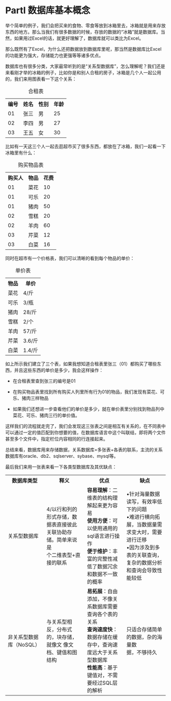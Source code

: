 # PartⅠ 数据库基本概念

举个简单的例子，我们会把买来的食物、零食等放到冰箱里去，冰箱就是用来存放东西的地方。那么当我们有很多数据的时候，存放的数据的“冰箱”就是数据库。当然，如果用过Excel的话，就更好理解了，数据库就可以类比为Excel。

那么既然有了Excel，为什么还把数据放到数据库里呢，那当然是数据库比Excel的功能更为强大，存储能力也更强等等诸多优点。

数据库也有很多分类，大家最常听到的是“关系型数据库”，怎么理解呢？我们还是来看刚才举的冰箱的例子，比如你是和别人合租的房子，冰箱是几个人一起公用的，我们来用图表看一下这个关系：

<table>
<caption>合租表</caption>
    <tr>
        <th>编号</th>
        <th>姓名</th>
        <th>性别</th>
        <th>年龄</th>
    </tr>
    <tr>
        <td>01</td>
        <td>张三</td>
        <td>男</td>
        <td>25</td>
    </tr>
    <tr>
        <td>02</td>
        <td>李四</td>
        <td>男</td>
        <td>27</td>
    </tr>
    <tr>
        <td>03</td>
        <td>王五</td>
        <td>女</td>
        <td>30</td>
    </tr>
</table>

比如有一天这三个人一起去逛超市买了很多东西，都放在了冰箱，我们一起看一下冰箱里有什么：

<table>
<caption>购买物品表</caption>
    <tr>
        <th>购买人</th>
        <th>物品</th>
        <th>花费</th>
    </tr>
    <tr>
        <td>01</td>
        <td>菜花</td>
        <td>10</td>
    </tr>
    <tr>
        <td>01</td>
        <td>可乐</td>
        <td>20</td>
    </tr>
    <tr>
        <td>01</td>
        <td>猪肉</td>
        <td>50</td>
    </tr>
    <tr>
        <td>02</td>
        <td>雪糕</td>
        <td>20</td>
    </tr>
    <tr>
        <td>02</td>
        <td>羊肉</td>
        <td>60</td>
    </tr>
    <tr>
        <td>03</td>
        <td>芹菜</td>
        <td>12</td>
    </tr>
    <tr>
        <td>03</td>
        <td>白菜</td>
        <td>16</td>
    </tr>
</table>

同时在超市有一个价格表，我们可以清晰的看到每个物品的单价：

<table>
<caption>单价表</caption>
    <tr>
        <th>物品</th>
        <th>单价</th>
    </tr>
    <tr>
        <td>菜花</td>
        <td>4/斤</td>
    </tr>
    <tr>
        <td>可乐</td>
        <td>3/瓶</td>
    </tr>
    <tr>
        <td>猪肉</td>
        <td>28/斤</td>
    </tr>
    <tr>
        <td>雪糕</td>
        <td>2/个</td>
    </tr>
    <tr>
        <td>羊肉</td>
        <td>57/斤</td>
    </tr>
    <tr>
        <td>芹菜</td>
        <td>3.6/斤</td>
    </tr>
    <tr>
        <td>白菜</td>
        <td>1.4/斤</td>
    </tr>
</table>

如上所示我们建立了三个表，如果我想知道合租表里张三（01）都购买了哪些东西，并且这些东西的单价是多少，我会这样操作：

* 在合租表里查到张三的编号是01

* 在购买物品表里找到所有购买人列里所有行为01的物品，我们发现有菜花、可乐、猪肉三样物品

* 如果我们还想进一步查看他们的单价是多少，就在单价表里分别找到物品列中菜花、可乐、猪肉三行的单价值。

这样我们的流程就走完了，我们会发现这三张表之间是相互有关系的，在不同表中可以通过一定的值匹配到你想要的值，在数据库语言中这个叫联结，即将两个文件甚至多个文件中，指定栏位内容相同的行连接起来。

总结来看，数据库用来存储数据，关系数据库=多张表+各表的联系，主流的关系数据库有oracle、db2、sqlserver、sybase、mysql等。

最后我们来用一张表来看一下各类型数据库及其优缺点：

<table>
    <tr>
        <th>数据库类型</th>
        <th>释义</th>
        <th>优点</th>
        <th>缺点</th>
    </tr>
    <tr>
        <td>关系型数据库</td>
        <td>
            4/以行和列的形式存储，数据表直接彼此<br/>
            关联协助存储。简单来说是<br/>
            个二维表型+直接的联系
        </td>
        <td>
            <b>容易理解</b>：二维表的结构理解起来更为容易<br/>
            <b>使用方便</b>：可以使用通用的sql语言进行操作<br/>
            <b>便于维护</b>：丰富的完整性减低了数据冗余和数据不一致的概率
        </td>
        <td>
            •针对海量数据读写，有效率低下的问题<br/>
            •难进行横向拓展，当数据量需求变大时，需要进行迁移<br/>
            •因为涉及到多表的关联查询，复杂的数据分析和查询会导致性能较低<br/>
        </td>
    </tr>
    <tr>
        <td>非关系型数据库（NoSQL）</td>
        <td>
            与关系型相反，分布式的，块存储，就像文
            像文档、键值和图结构
        </td>
        <td>
            <b>易拓展</b>：自由添加，不像关系数据库需要查询各个表的关系<br/>
            <b>查询速度快</b>：数据存储在缓存中，查询速度远大于关系型数据库<br/>
            <b>性能高</b>：基于键值对，不需要经过SQL层的解析
         </td>
        <td>
            只适合存储简单的数据，杂的海量数<br/>
            据，不够持久
        </td>
    </tr>
</table>




